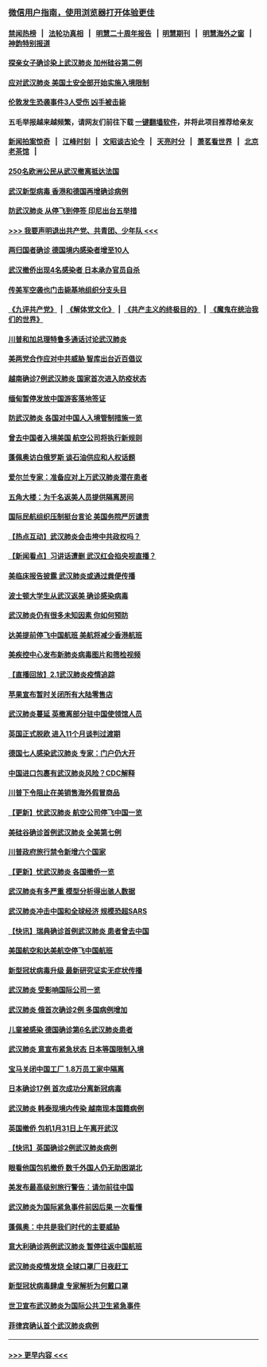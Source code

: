 ### [微信用户指南，使用浏览器打开体验更佳](https://github.com/gfw-breaker/banned-news1/blob/master/indexes/wechat-guide.md?t=0)
#### [禁闻热榜](热点新闻.md?t=0)  &nbsp;&nbsp;|&nbsp;&nbsp; [法轮功真相](https://github.com/gfw-breaker/truth/blob/master/README.md?t=0) &nbsp;&nbsp;|&nbsp;&nbsp; [明慧二十周年报告](https://github.com/gfw-breaker/mh-reports/blob/master/README.md?t=0) &nbsp;&nbsp;|&nbsp;&nbsp;[明慧期刊](https://github.com/gfw-breaker/mh-qikan) &nbsp;&nbsp;|&nbsp;&nbsp; [明慧海外之窗](https://github.com/gfw-breaker/mh-news/blob/master/README.md?t=0) &nbsp;&nbsp;|&nbsp;&nbsp; [神韵特别报道](https://github.com/gfw-breaker/mh-news/blob/master/shenyun.md?t=0)
#### [探亲女子确诊染上武汉肺炎 加州硅谷第二例](../pages/nsc418/n11839784.md?t=02030855) 
#### [应对武汉肺炎 美国土安全部开始实施入境限制](../pages/nsc418/n11839729.md?t=02030855) 
#### [伦敦发生恐袭事件3人受伤 凶手被击毙](../pages/nsc418/n11839442.md?t=02030855) 
#### 五毛举报越来越频繁，请网友们前往下载 [一键翻墙软件](https://github.com/gfw-breaker/ssr-accounts)，并将此项目推荐给亲友
#### [新闻拍案惊奇](https://github.com/gfw-breaker/banned-news1/blob/master/pages/link4.md) &nbsp;&nbsp;|&nbsp;&nbsp; [江峰时刻](https://github.com/gfw-breaker/banned-news1/blob/master/pages/link4.md) &nbsp;&nbsp;|&nbsp;&nbsp; [文昭谈古论今](https://github.com/gfw-breaker/banned-news1/blob/master/pages/link4.md) &nbsp;&nbsp;|&nbsp;&nbsp; [天亮时分](https://github.com/gfw-breaker/banned-news1/blob/master/pages/link4.md) &nbsp;&nbsp;|&nbsp;&nbsp; [萧茗看世界](https://github.com/gfw-breaker/banned-news1/blob/master/pages/link4.md) &nbsp;&nbsp;|&nbsp;&nbsp; [北京老茶馆](https://github.com/gfw-breaker/banned-news1/blob/master/pages/link4.md) &nbsp;&nbsp;|&nbsp;&nbsp; 
#### [250名欧洲公民从武汉撤离抵达法国](../pages/nsc418/n11839438.md?t=02030855) 
#### [武汉新型病毒 香港和德国再增确诊病例](../pages/nsc418/n11839381.md?t=02030855) 
#### [防武汉肺炎 从停飞到停签 印尼出台五举措](../pages/nsc418/n11839282.md?t=02030855) 
#### [>>> 我要声明退出共产党、共青团、少年队 <<<](https://github.com/begood0513/goodnews/blob/master/quit/letter.md) 
#### [两归国者确诊 德国境内感染者增至10人](../pages/nsc418/n11839164.md?t=02030855) 
#### [武汉撤侨出现4名感染者 日本承办官员自杀](../pages/nsc418/n11839044.md?t=02030855) 
#### [传美军空袭也门击毙基地组织分支头目](../pages/nsc418/n11839210.md?t=02030855) 
#### [《九评共产党》](https://github.com/begood0513/9ping.md/blob/master/README.md) &nbsp;|&nbsp; [《解体党文化》](../../../../jtdwh.md/blob/master/README.md)  &nbsp;|&nbsp; [《共产主义的终极目的》](../../../../gczydzjmd.md/blob/master/README.md) &nbsp;|&nbsp; [《魔鬼在统治我们的世界》](../../../../mgztzwmdsj.md/blob/master/README.md) 
#### [川普和加总理特鲁多通话讨论武汉肺炎](../pages/nsc418/n11839128.md?t=02030855) 
#### [美两党合作应对中共威胁 智库出台近百倡议](../pages/nsc418/n11838437.md?t=02030855) 
#### [越南确诊7例武汉肺炎 国家首次进入防疫状态](../pages/nsc418/n11838860.md?t=02030855) 
#### [缅甸暂停发放中国游客落地签证](../pages/nsc418/n11838730.md?t=02030855) 
#### [防武汉肺炎 各国对中国人入境管制措施一览](../pages/nsc418/n11838726.md?t=02030855) 
#### [曾去中国者入境美国 航空公司将执行新规则](../pages/nsc418/n11838375.md?t=02030855) 
#### [蓬佩奥访白俄罗斯 谈石油供应和人权话题](../pages/nsc418/n11838242.md?t=02030855) 
#### [爱尔兰专家：准备应对上万武汉肺炎潜在患者](../pages/nsc418/n11837978.md?t=02030855) 
#### [五角大楼：为千名返美人员提供隔离房间](../pages/nsc418/n11837831.md?t=02030855) 
#### [国际民航组织压制挺台言论 美国务院严厉谴责](../pages/nsc418/n11837791.md?t=02030855) 
#### [【热点互动】武汉肺炎会击垮中共政权吗？](../pages/nsc418/n11837779.md?t=02030855) 
#### [【新闻看点】习讲话遭删 武汉红会掐央视直播？](../pages/nsc418/n11837573.md?t=02030855) 
#### [美临床报告披露 武汉肺炎或通过粪便传播](../pages/nsc418/n11837626.md?t=02030855) 
#### [波士顿大学生从武汉返美 确诊感染病毒](../pages/nsc418/n11837580.md?t=02030855) 
#### [武汉肺炎仍有很多未知因素 你如何预防](../pages/nsc418/n11837666.md?t=02030855) 
#### [达美提前停飞中国航班 美航将减少香港航班](../pages/nsc418/n11837649.md?t=02030855) 
#### [美疾控中心发布新肺炎病毒图片和筛检视频](../pages/nsc418/n11837491.md?t=02030855) 
#### [【直播回放】2.1武汉肺炎疫情追踪](../pages/nsc418/n11837232.md?t=02030855) 
#### [苹果宣布暂时关闭所有大陆零售店](../pages/nsc418/n11837097.md?t=02030855) 
#### [武汉肺炎蔓延 英撤离部分驻中国使领馆人员](../pages/nsc418/n11837061.md?t=02030855) 
#### [英国正式脱欧 进入11个月谈判过渡期](../pages/nsc418/n11836911.md?t=02030855) 
#### [德国七人感染武汉肺炎 专家：门户仍大开](../pages/nsc418/n11836344.md?t=02030855) 
#### [中国进口包裹有武汉肺炎风险？CDC解释](../pages/nsc418/n11836321.md?t=02030855) 
#### [川普下令阻止在美销售海外假冒商品](../pages/nsc418/n11836261.md?t=02030855) 
#### [【更新】忧武汉肺炎 航空公司停飞中国一览](../pages/nsc418/n11835931.md?t=02030855) 
#### [美硅谷确诊首例武汉肺炎 全美第七例](../pages/nsc418/n11836093.md?t=02030855) 
#### [川普政府旅行禁令新增六个国家](../pages/nsc418/n11836083.md?t=02030855) 
#### [【更新】忧武汉肺炎 各国撤侨一览](../pages/nsc418/n11835673.md?t=02030855) 
#### [武汉肺炎有多严重 模型分析得出骇人数据](../pages/nsc418/n11835829.md?t=02030855) 
#### [武汉肺炎冲击中国和全球经济 规模恐超SARS](../pages/nsc418/n11835652.md?t=02030855) 
#### [【快讯】瑞典确诊首例武汉肺炎 患者曾去中国](../pages/nsc418/n11835675.md?t=02030855) 
#### [美国航空和达美航空停飞中国航班](../pages/nsc418/n11835567.md?t=02030855) 
#### [新型冠状病毒升级 最新研究证实无症状传播](../pages/nsc418/n11835589.md?t=02030855) 
#### [武汉肺炎 受影响国际公司一览](../pages/nsc418/n11835538.md?t=02030855) 
#### [武汉肺炎 俄首次确诊2例 多国病例增加](../pages/nsc418/n11835295.md?t=02030855) 
#### [儿童被感染 德国确诊第6名武汉肺炎患者](../pages/nsc418/n11835338.md?t=02030855) 
#### [武汉肺炎 意宣布紧急状态 日本等国限制入境](../pages/nsc418/n11835062.md?t=02030855) 
#### [宝马关闭中国工厂 1.8万员工家中隔离](../pages/nsc418/n11835128.md?t=02030855) 
#### [日本确诊17例 首次成功分离新冠病毒](../pages/nsc418/n11834975.md?t=02030855) 
#### [武汉肺炎 韩泰现境内传染 越南现本国籍病例](../pages/nsc418/n11834857.md?t=02030855) 
#### [英国撤侨 包机1月31日上午离开武汉](../pages/nsc418/n11834808.md?t=02030855) 
#### [【快讯】英国确诊2例武汉肺炎病例](../pages/nsc418/n11834824.md?t=02030855) 
#### [眼看他国包机撤侨 数千外国人仍无助困湖北](../pages/nsc418/n11834010.md?t=02030855) 
#### [美发布最高级别旅行警告：请勿前往中国](../pages/nsc418/n11834038.md?t=02030855) 
#### [武汉肺炎为国际紧急事件前因后果 一次看懂](../pages/nsc418/n11833893.md?t=02030855) 
#### [蓬佩奥：中共是我们时代的主要威胁](../pages/nsc418/n11833434.md?t=02030855) 
#### [意大利确诊两例武汉肺炎 暂停往返中国航班](../pages/nsc418/n11833483.md?t=02030855) 
#### [武汉肺炎疫情发烧 全球口罩厂日夜赶工](../pages/nsc418/n11833528.md?t=02030855) 
#### [新型冠状病毒肆虐 专家解析为何戴口罩](../pages/nsc418/n11833332.md?t=02030855) 
#### [世卫宣布武汉肺炎为国际公共卫生紧急事件](../pages/nsc418/n11833455.md?t=02030855) 
#### [菲律宾确认首个武汉肺炎病例](../pages/nsc418/n11833162.md?t=02030855) 

----
#### [ >>> 更早内容 <<< ](../indexes/nsc418-earlier.md)
